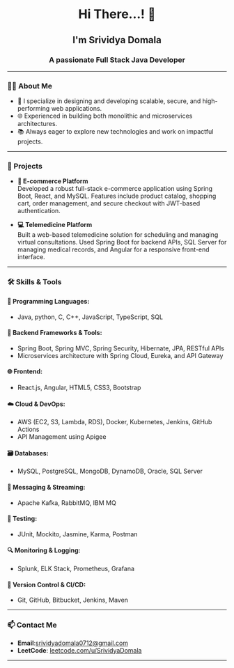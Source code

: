 <h1 align="center">Hi There...! 👋</h1>
<h2 align="center">I'm Srividya Domala</h2>
<h3 align="center">A passionate Full Stack Java Developer</h3>

---

### 👩‍💻 About Me

- 🔧 I specialize in designing and developing scalable, secure, and high-performing web applications.
- 🌐 Experienced in building both monolithic and microservices architectures.
- 📚 Always eager to explore new technologies and work on impactful projects.

---

### 🚀 Projects

- **🛒 E-commerce Platform**  
  Developed a robust full-stack e-commerce application using Spring Boot, React, and MySQL. Features include product catalog, shopping cart, order management, and secure checkout with JWT-based authentication.

- **💻 Telemedicine Platform**  
  Built a web-based telemedicine solution for scheduling and managing virtual consultations. Used Spring Boot for backend APIs, SQL Server for managing medical records, and Angular for a responsive front-end interface.

---

### 🛠️ Skills & Tools

#### 🧩 Programming Languages:
- Java, python, C, C++, JavaScript, TypeScript, SQL

#### 🎯 Backend Frameworks & Tools:
- Spring Boot, Spring MVC, Spring Security, Hibernate, JPA, RESTful APIs
- Microservices architecture with Spring Cloud, Eureka, and API Gateway

#### 🌐 Frontend:
- React.js, Angular, HTML5, CSS3, Bootstrap

#### ☁️ Cloud & DevOps:
- AWS (EC2, S3, Lambda, RDS), Docker, Kubernetes, Jenkins, GitHub Actions
- API Management using Apigee

#### 🗃️ Databases:
- MySQL, PostgreSQL, MongoDB, DynamoDB, Oracle, SQL Server

#### 🔌 Messaging & Streaming:
- Apache Kafka, RabbitMQ, IBM MQ

#### 🧪 Testing:
- JUnit, Mockito, Jasmine, Karma, Postman

#### 🔍 Monitoring & Logging:
- Splunk, ELK Stack, Prometheus, Grafana

#### 🔄 Version Control & CI/CD:
- Git, GitHub, Bitbucket, Jenkins, Maven

---

### 📫 Contact Me

- **Email**:srividyadomala0712@gmail.com
- **LeetCode**: [leetcode.com/u/SrividyaDomala](https://leetcode.com/u/SrividyaDomala)

---

<!-- GitHub Stats (Optional – uncomment if needed) -->
<!-- 
<p><img align="left" src="https://github-readme-stats.vercel.app/api/top-langs?username=dsrividya&show_icons=true&locale=en&layout=compact" alt="dsrividya" /></p>
<p>&nbsp;<img align="center" src="https://github-readme-stats.vercel.app/api?username=dsrividya&show_icons=true&locale=en" alt="dsrividya" /></p>
-->


